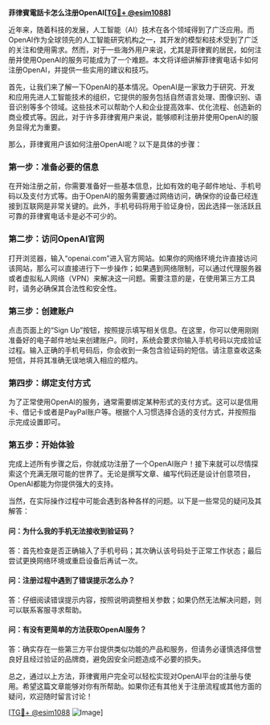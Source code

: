 **菲律賓電話卡怎么注册OpenAI[[TG💪+ @esim1088](https://t.me/s/esim1088)]**

近年来，随着科技的发展，人工智能（AI）技术在各个领域得到了广泛应用。而OpenAI作为全球领先的人工智能研究机构之一，其开发的模型和技术受到了广泛的关注和使用需求。然而，对于一些海外用户来说，尤其是菲律賓的居民，如何注册并使用OpenAI的服务可能成为了一个难题。本文将详细讲解菲律賓电话卡如何注册OpenAI，并提供一些实用的建议和技巧。

首先，让我们来了解一下OpenAI的基本情况。OpenAI是一家致力于研究、开发和应用先进人工智能技术的组织，它提供的服务包括自然语言处理、图像识别、语音识别等多个领域。这些技术可以帮助个人和企业提高效率、优化流程、创造新的商业模式等。因此，对于许多菲律賓用户来说，能够顺利注册并使用OpenAI的服务显得尤为重要。

那么，菲律賓用户该如何注册OpenAI呢？以下是具体的步骤：

### **第一步：准备必要的信息**
在开始注册之前，你需要准备好一些基本信息，比如有效的电子邮件地址、手机号码以及支付方式等。由于OpenAI的服务需要通过网络访问，确保你的设备已经连接到互联网是非常关键的。此外，手机号码将用于验证身份，因此选择一张活跃且可靠的菲律賓电话卡是必不可少的。

### **第二步：访问OpenAI官网**
打开浏览器，输入“openai.com”进入官方网站。如果你的网络环境允许直接访问该网站，那么可以直接进行下一步操作；如果遇到网络限制，可以通过代理服务器或者虚拟私人网络（VPN）来解决这一问题。需要注意的是，在使用第三方工具时，请务必确保其合法性和安全性。

### **第三步：创建账户**
点击页面上的“Sign Up”按钮，按照提示填写相关信息。在这里，你可以使用刚刚准备好的电子邮件地址来创建账户。同时，系统会要求你输入手机号码以完成验证过程。输入正确的手机号码后，你会收到一条包含验证码的短信。请注意查收这条短信，并将其准确无误地填入相应的框内。

### **第四步：绑定支付方式**
为了正常使用OpenAI的服务，通常需要绑定某种形式的支付方式。这可以是信用卡、借记卡或者是PayPal账户等。根据个人习惯选择合适的支付方式，并按照指示完成设置即可。

### **第五步：开始体验**
完成上述所有步骤之后，你就成功注册了一个OpenAI账户！接下来就可以尽情探索这个充满无限可能的世界了。无论是撰写文章、编写代码还是设计创意项目，OpenAI都能为你提供强大的支持。

当然，在实际操作过程中可能会遇到各种各样的问题。以下是一些常见的疑问及其解答：

#### **问：为什么我的手机无法接收到验证码？**
答：首先检查是否正确输入了手机号码；其次确认该号码处于正常工作状态；最后尝试更换网络环境或重启设备后再试一次。

#### **问：注册过程中遇到了错误提示怎么办？**
答：仔细阅读错误提示内容，按照说明调整相关参数；如果仍然无法解决问题，则可以联系客服寻求帮助。

#### **问：有没有更简单的方法获取OpenAI服务？**
答：确实存在一些第三方平台提供类似功能的产品和服务，但请务必谨慎选择信誉良好且经过验证的品牌商，避免因安全问题造成不必要的损失。

总之，通过以上方法，菲律賓用户完全可以轻松实现对OpenAI平台的注册与使用。希望这篇文章能够对你有所帮助。如果你还有其他关于注册流程或其他方面的疑问，欢迎随时留言讨论！

[[TG💪+ @esim1088](https://t.me/s/esim1088) ![Image](https://i.postimg.cc/4NQfJmqS/Snipaste-2025-05-13-00-14-12.png)]